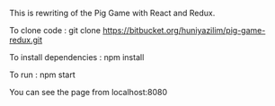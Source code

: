 This is rewriting of the Pig Game with React and Redux.

To clone code : git clone https://bitbucket.org/huniyazilim/pig-game-redux.git

To install dependencies : npm install

To run : npm start

You can see the page from localhost:8080
